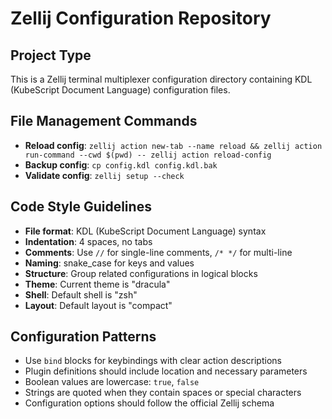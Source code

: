 # Zellij Configuration Repository

## Project Type
This is a Zellij terminal multiplexer configuration directory containing KDL (KubeScript Document Language) configuration files.

## File Management Commands
- **Reload config**: `zellij action new-tab --name reload && zellij action run-command --cwd $(pwd) -- zellij action reload-config`
- **Backup config**: `cp config.kdl config.kdl.bak`
- **Validate config**: `zellij setup --check`

## Code Style Guidelines
- **File format**: KDL (KubeScript Document Language) syntax
- **Indentation**: 4 spaces, no tabs
- **Comments**: Use `//` for single-line comments, `/* */` for multi-line
- **Naming**: snake_case for keys and values
- **Structure**: Group related configurations in logical blocks
- **Theme**: Current theme is "dracula" 
- **Shell**: Default shell is "zsh"
- **Layout**: Default layout is "compact"

## Configuration Patterns
- Use `bind` blocks for keybindings with clear action descriptions
- Plugin definitions should include location and necessary parameters
- Boolean values are lowercase: `true`, `false`
- Strings are quoted when they contain spaces or special characters
- Configuration options should follow the official Zellij schema